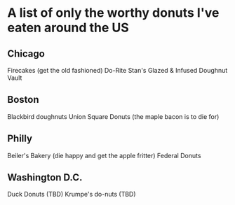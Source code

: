 # A list of only the worthy donuts I've eaten around the US

## Chicago
Firecakes (get the old fashioned)
Do-Rite
Stan's
Glazed & Infused
Doughnut Vault

## Boston
Blackbird doughnuts
Union Square Donuts (the maple bacon is to die for)

## Philly
Beiler's Bakery (die happy and get the apple fritter)
Federal Donuts

## Washington D.C.
Duck Donuts (TBD)
Krumpe's do-nuts (TBD)
